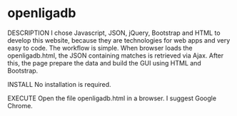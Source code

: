 # openligadb

DESCRIPTION
I chose Javascript, JSON, jQuery, Bootstrap and HTML to develop this website, because they are technologies for web apps and very easy to code. The workflow is simple. When browser loads the openligadb.html, the JSON containing matches is retrieved via Ajax. After this, the page prepare the data and build the GUI using HTML and Bootstrap.

INSTALL
No installation is required.

EXECUTE
Open the file openligadb.html in a browser. I suggest Google Chrome.
